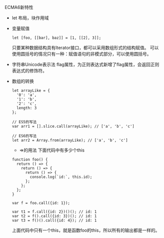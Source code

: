 ECMA6新特性
+ let 布局，块作用域
+ 变量赋值

  `
let [foo, [[bar], baz]] = [1, [[2], 3]];
  `

  只要某种数据结构具有Iterator接口，都可以采用数组形式的结构赋值。
  可以使用圆括号的情况只有一种：赋值语句的非模式部分，可以使用圆括号。

+ 字符串Unicode表示法
  flag属性，为正则表达式新增了flag属性，会返回正则表达式的修饰符。

+ 数组的转换
  ```
  let arrayLike = {
    '0': 'a',
    '1': 'b',
    '2': 'c',
    length: 3
  };

  // ES5的写法
  var arr1 = [].slice.call(arrayLike); // ['a', 'b', 'c']

  // ES6的写法
  let arr2 = Array.from(arrayLike); // ['a', 'b', 'c']
  ```

  + =>的用法
  下面代码中有多少个this

  ```
  function foo() {
    return () => {
      return () => {
        return () => {
          console.log(`id:`, this.id);
        };
      };
    };
  }

  var f = foo.call({id: 1});

  var t1 = f.call({id: 2})()(); // id: 1
  var t2 = f().call({id: 3})(); // id: 1
  var t3 = f()().call({id: 4}); // id: 1
  ```

  上面代码中只有一个this，就是函数foo的this，所以所有的输出都是一样的。
